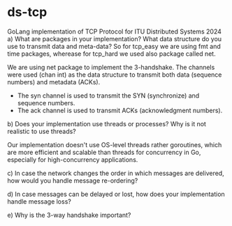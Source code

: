 # ds-tcp
GoLang implementation of TCP Protocol for ITU Distributed Systems 2024
a) What are packages in your implementation? What data structure do you use to transmit data and meta-data?
So for tcp_easy we are using fmt and time packages, wherease for tcp_hard we used also package called net.

We are using net package to implement the 3-handshake.
The channels were used (chan int) as the data structure to transmit both data (sequence numbers) and metadata (ACKs).

- The syn channel is used to transmit the SYN (synchronize) and sequence numbers.
- The ack channel is used to transmit ACKs (acknowledgment numbers).

b) Does your implementation use threads or processes? Why is it not realistic to use threads?

Our implementation doesn't use OS-level threads rather goroutines, which are more efficient and scalable than threads for concurrency in Go, especially for high-concurrency applications.


c) In case the network changes the order in which messages are delivered, how would you handle message re-ordering?

d) In case messages can be delayed or lost, how does your implementation handle message loss?

e) Why is the 3-way handshake important?
